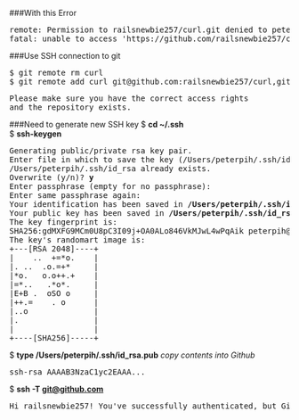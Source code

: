 ###With this Error
<pre>
remote: Permission to railsnewbie257/curl.git denied to peterpih.
fatal: unable to access 'https://github.com/railsnewbie257/curl.git/': The requested URL returned error: 403
</pre>

###Use SSH connection to git
<pre>
$ git remote rm curl    
$ git remote add curl git@github.com:railsnewbie257/curl,git   
</pre>
<pre>
Please make sure you have the correct access rights
and the repository exists.
</pre>
###Need to generate new SSH key
$ <b>cd ~/.ssh</b>   
$ <b>ssh-keygen</b>
<pre>
Generating public/private rsa key pair.
Enter file in which to save the key (/Users/peterpih/.ssh/id_rsa): 
/Users/peterpih/.ssh/id_rsa already exists.
Overwrite (y/n)? <b>y</b>
Enter passphrase (empty for no passphrase): 
Enter same passphrase again: 
Your identification has been saved in <b>/Users/peterpih/.ssh/id_rsa</b>.
Your public key has been saved in <b>/Users/peterpih/.ssh/id_rsa.pub</b>.
The key fingerprint is:
SHA256:gdMXFG9MCm0U8pC3I09j+OA0ALo846VkMJwL4wPqAik peterpih@MacBook-Pro.local
The key's randomart image is:
+---[RSA 2048]----+
|    ..  +=*o.    |
|. ..  .o.=+*     |
|*o.   o.o++.+    |
|=*..   .*o*.     |
|E+B .  oSO o     |
|++.=    . o      |
|..o              |
|.                |
|                 |
+----[SHA256]-----+
</pre>

$ <b>type /Users/peterpih/.ssh/id_rsa.pub</b>
<em>copy contents into Github</em> 
<pre>
ssh-rsa AAAAB3NzaC1yc2EAAA...
</pre>
$ <b>ssh -T git@github.com</b>
<pre>
Hi railsnewbie257! You've successfully authenticated, but GitHub does not provide shell access.
</pre>



